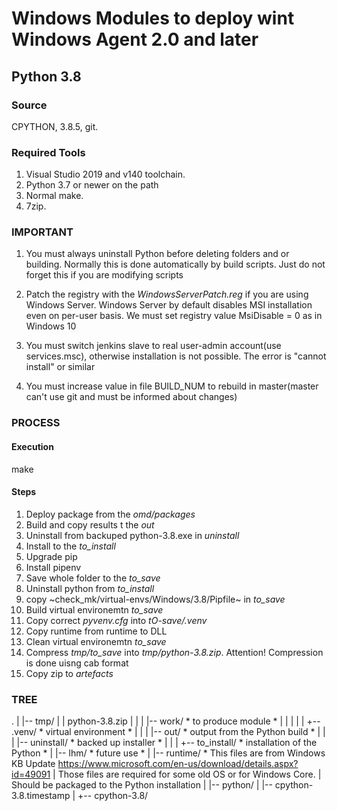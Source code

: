 # Windows Modules to deploy wint Windows Agent 2.0 and later

## Python 3.8

### Source

CPYTHON, 3.8.5, git.

### Required Tools

1. Visual Studio 2019 and v140 toolchain.
2. Python 3.7 or newer on the path
3. Normal make.
4. 7zip.

### IMPORTANT

1. You must always uninstall Python before deleting folders and or building.
Normally this is done automatically by build scripts. Just do not forget this 
if you are modifying scripts

2. Patch the registry with the *WindowsServerPatch.reg* if you are using Windows Server.
Windows Server by default disables MSI installation even on per-user basis. 
We must set registry value MsiDisable = 0 as in Windows 10

3. You must switch jenkins slave to real user-admin account(use services.msc), otherwise 
installation is not possible. The error is "cannot install" or similar

4. You must increase value in file BUILD_NUM to rebuild in master(master can't use git and 
must be informed about changes)

### PROCESS

#### Execution

make

#### Steps

1. Deploy package from the *omd/packages*
2. Build  and copy results t the *out*
3. Uninstall from backuped python-3.8.exe in *uninstall*
4. Install to the *to_install*
5. Upgrade pip 
6. Install pipenv
7. Save whole folder to the *to_save*
8. Uninstall python from *to_install*
9. copy ~check_mk/virtual-envs/Windows/3.8/Pipfile~ in *to_save*
10. Build virtual environemtn *to_save* 
11. Copy correct *pyvenv.cfg* into *tO-save/.venv*
12. Copy runtime from runtime to DLL
13. Clean virtual environemtn *to_save*
14. Compress *tmp/to_save* into *tmp/python-3.8.zip*. Attention! Compression is done uisng cab format
15. Copy zip to *artefacts*



### TREE

.
|
|-- tmp/
|    |   python-3.8.zip
|    |
|    |-- work/		    * to produce module *
|    |    |
|    |    +-- .venv/	* virtual environment *
|    |
|    |-- out/		    * output from the Python build *
|    |
|    |-- uninstall/	    * backed up installer *
|    |
|    +-- to_install/	* installation of the Python *
|
|-- lhm/                * future use *
|
|-- runtime/            * This files are from Windows KB Update https://www.microsoft.com/en-us/download/details.aspx?id=49091
|                         Those files are required for some old OS or for Windows Core.
|                         Should be packaged to the Python installation
|
|-- python/
     |
     |-- cpython-3.8.timestamp
     |
     +-- cpython-3.8/

